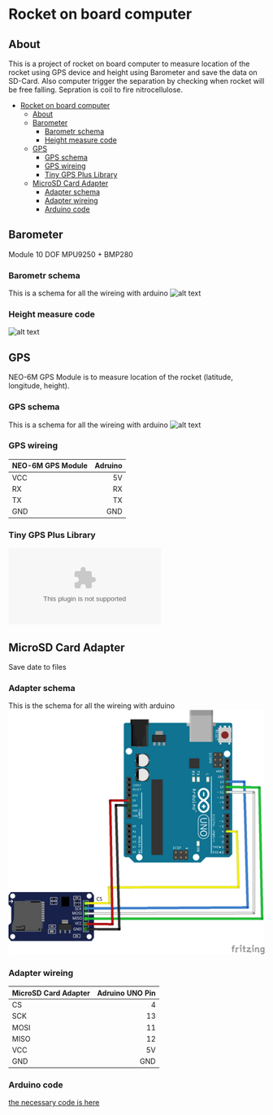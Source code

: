 # Rocket on board computer

## About
This is a project of rocket on board computer to measure location of the rocket using GPS device and height using Barometer and save the data on SD-Card. Also computer trigger the separation by checking when rocket will be free falling. Sepration is coil to fire nitrocellulose.

- [Rocket on board computer](#rocket-on-board-computer)
    * [About](#about)
    * [Barometer](#barometer)
        + [Barometr schema](#barometr-schema)
        + [Height measure code](#height-measure-code)
    * [GPS](#gps)
        + [GPS schema](#gps-schema)
        + [GPS wireing](#gps-wireing)
        + [Tiny GPS Plus Library](#tiny-gps-plus-library)
    * [MicroSD Card Adapter](#microsd-card-adapter)
        + [Adapter schema](#adapter-schema)
        + [Adapter wireing](#adapter-wireing)
        + [Arduino code](#arduino-code-2)

## Barometer
Module 10 DOF MPU9250 + BMP280

### Barometr schema
This is a schema for all the wireing with arduino
![alt text]()

### Height measure code
![alt text]()

## GPS
NEO-6M GPS Module is to measure location of the rocket (latitude, longitude, height).

### GPS schema
This is a schema for all the wireing with arduino
![alt text]()

### GPS wireing
| NEO-6M GPS Module | Adruino |
|----------------------|----------------:|
|          VCC          |        5V        |
|          RX         |        RX      |
|          TX        |        TX      |
|          GND         |        GND      |

### Tiny GPS Plus Library
![link](https://github.com/mikalhart/TinyGPSPlus/archive/master.zip)

## MicroSD Card Adapter
Save date to files

### Adapter schema
This is the schema for all the wireing with arduino
![alt text](https://github.com/Tyraka/Rocket-test-stand/blob/master/MicroSD%20Card%20Adapter/fritzing_bb.png)

### Adapter wireing
| MicroSD Card Adapter | Adruino UNO Pin |
|----------------------|----------------:|
|          CS          |        4        |
|          SCK         |        13       |
|          MOSI        |        11       |
|          MISO        |        12       |
|          VCC         |        5V       |
|          GND         |        GND      |

### Arduino code
[the necessary code is here](https://github.com/Tyraka/Rocket-test-stand/blob/master/MicroSD%20Card%20Adapter/save_to_file.ino)
